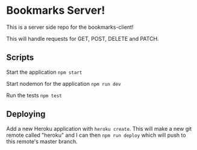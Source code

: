 # Bookmarks Server!

This is a server side repo for the bookmarks-client!

This will handle requests for GET, POST, DELETE and PATCH.

## Scripts

Start the application `npm start`

Start nodemon for the application `npm run dev`

Run the tests `npm test`

## Deploying

Add a new Heroku application with `heroku create`. This will make a new git remote called "heroku" and I can then `npm run deploy` which will push to this remote's master branch.